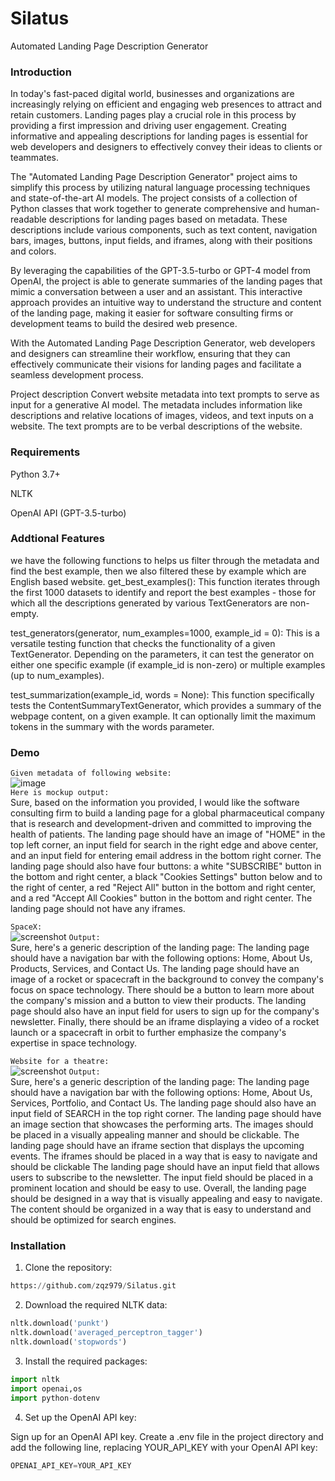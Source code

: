 # Silatus
Automated Landing Page Description Generator


### Introduction
In today's fast-paced digital world, businesses and organizations are increasingly relying on efficient and engaging web presences to attract and retain customers. Landing pages play a crucial role in this process by providing a first impression and driving user engagement. Creating informative and appealing descriptions for landing pages is essential for web developers and designers to effectively convey their ideas to clients or teammates.

The "Automated Landing Page Description Generator" project aims to simplify this process by utilizing natural language processing techniques and state-of-the-art AI models. The project consists of a collection of Python classes that work together to generate comprehensive and human-readable descriptions for landing pages based on metadata. These descriptions include various components, such as text content, navigation bars, images, buttons, input fields, and iframes, along with their positions and colors.

By leveraging the capabilities of the GPT-3.5-turbo or GPT-4 model from OpenAI, the project is able to generate summaries of the landing pages that mimic a conversation between a user and an assistant. This interactive approach provides an intuitive way to understand the structure and content of the landing page, making it easier for software consulting firms or development teams to build the desired web presence.

With the Automated Landing Page Description Generator, web developers and designers can streamline their workflow, ensuring that they can effectively communicate their visions for landing pages and facilitate a seamless development process.


Project description
Convert website metadata into text prompts to serve as input for a generative AI model. The metadata includes information like descriptions and relative locations of images, videos, and text inputs on a website. The text prompts are to be verbal descriptions of the website.

### Requirements

Python 3.7+

NLTK

OpenAI API (GPT-3.5-turbo)
### Addtional Features
we have the following functions to helps us filter through the metadata and find the best example, then we also filtered these by example which are English based website.
get_best_examples(): This function iterates through the first 1000 datasets to identify and report the best examples - those for which all the descriptions generated by various TextGenerators are non-empty.

test_generators(generator, num_examples=1000, example_id = 0): This is a versatile testing function that checks the functionality of a given TextGenerator. Depending on the parameters, it can test the generator on either one specific example (if example_id is non-zero) or multiple examples (up to num_examples).

test_summarization(example_id, words = None): This function specifically tests the ContentSummaryTextGenerator, which provides a summary of the webpage content, on a given example. It can optionally limit the maximum tokens in the summary with the words parameter.
### Demo
`Given metadata of following website:`<br>
![image](https://user-images.githubusercontent.com/71195307/233437412-fd8343a7-ee77-4034-88fe-f451f48cbccf.png)<br>
`Here is mockup output:`<br>
Sure, based on the information you provided, I would like the software consulting firm to build a landing page for a global pharmaceutical company that is research and development-driven and committed to improving the health of patients. The landing page should have an image of "HOME" in the top left corner, an input field for search in the right edge and above center, and an input field for entering email address in the bottom right corner. The landing page should also have four buttons: a white "SUBSCRIBE" button in the bottom and right center, a black "Cookies Settings" button below and to the right of center, a red "Reject All" button in the bottom and right center, and a red "Accept All Cookies" button in the bottom and right center. The landing page should not have any iframes.

`SpaceX:`<br>
![screenshot](https://user-images.githubusercontent.com/97744180/233453411-e03ba78d-54e1-4a15-9db7-c55ba417f0f9.png)
`Output:`<br>
Sure, here's a generic description of the landing page:
The landing page should have a navigation bar with the following options: Home, About Us, Products, Services, and Contact Us. The landing page should have an image of a rocket or spacecraft in the background to convey the company's focus on space technology. There should be a button to learn more about the company's mission and a button to view their products. The landing page should also have an input field for users to sign up for the company's newsletter. Finally, there should be an iframe displaying a video of a rocket launch or a spacecraft in orbit to further emphasize the company's expertise in space technology.

`Website for a theatre:`<br>
![screenshot](https://user-images.githubusercontent.com/97744180/233455058-956d8fea-ccd5-4115-869b-164d4547ca01.png)
`Output:`<br>
Sure, here's a generic description of the landing page:
The landing page should have a navigation bar with the following options: Home, About Us, Services, Portfolio, and Contact Us. The landing page should also have an input field of SEARCH in the top right corner.
The landing page should have an image section that showcases the performing arts. The images should be placed in a visually appealing manner and should be clickable.
The landing page should have an iframe section that displays the upcoming events. The iframes should be placed in a way that is easy to navigate and should be clickable
The landing page should have an input field that allows users to subscribe to the newsletter. The input field should be placed in a prominent location and should be easy to use. Overall, the landing page should be designed in a way that is visually appealing and easy to navigate. The content should be organized in a way that is easy to understand and should be optimized for search engines.

### Installation
1. Clone the repository:
```python
https://github.com/zqz979/Silatus.git
```
2. Download the required NLTK data:
```python
nltk.download('punkt')
nltk.download('averaged_perceptron_tagger')
nltk.download('stopwords')
```
3. Install the required packages:
```python
import nltk
import openai,os
import python-dotenv
```
4. Set up the OpenAI API key:

Sign up for an OpenAI API key.
Create a .env file in the project directory and add the following line, replacing YOUR_API_KEY with your OpenAI API key:
```python
OPENAI_API_KEY=YOUR_API_KEY
```
